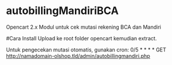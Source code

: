 # autobillingMandiriBCA
Opencart 2.x Modul untuk cek mutasi rekening BCA dan Mandiri

#Cara Install
Upload ke root folder opencart kemudian extract.

Untuk pengecekan mutasi otomatis, gunakan cron:
0/5 * * * * GET http://namadomain-olshop.tld/admin/autobillingmandiri.php


